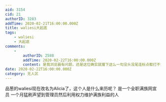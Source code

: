 ```yaml
---
aid: 3154
cid: 21
authorID: 3283
addTime: 2020-02-21T16:00:00.000Z
title: waliesi大起底
tags:
    - waliesi
    - 大起底
comments:
    -
        authorID: 2588
        addTime: 2020-02-22T16:00:00.000Z
        content: 是我浏览器有问题，还是这位确实就撂下这么一句没头没尾连标点都打不全的话就跑了？**大**起底呢？？？
date: 2020-02-22T16:00:00.000Z
category: 无人区
---
```


品葱的waliesi现在改名为Alicia了，这个人是什么来历呢？ 是一个全职满族网宣员 一个月猛刷声望到管理员然后利用权力维护满族利益的人
